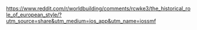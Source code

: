 https://www.reddit.com/r/worldbuilding/comments/rcwke3/the_historical_role_of_european_style/?utm_source=share&utm_medium=ios_app&utm_name=iossmf